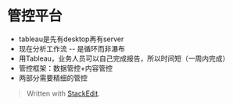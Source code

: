 

# 管控平台
- tableau是先有desktop再有server
- 现在分析工作流 -- 是循环而非瀑布
- 用Tableau，业务人员可以自己完成报告，所以时间短（一周内完成）
- 管控框架：数据管控+内容管控
- 两部分需要精细的管控

> Written with [StackEdit](https://stackedit.io/).
<!--stackedit_data:
eyJoaXN0b3J5IjpbMTM1ODYxNjc5M119
-->